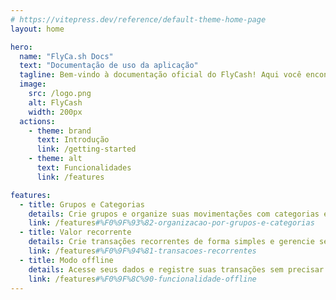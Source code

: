 ```yaml
---
# https://vitepress.dev/reference/default-theme-home-page
layout: home

hero:
  name: "FlyCa.sh Docs"
  text: "Documentação de uso da aplicação"
  tagline: Bem-vindo à documentação oficial do FlyCash! Aqui você encontra tudo o que precisa para dominar nosso aplicativo e gerenciar suas finanças com facilidade.
  image:
    src: /logo.png
    alt: FlyCash
    width: 200px
  actions:
    - theme: brand
      text: Introdução
      link: /getting-started
    - theme: alt
      text: Funcionalidades
      link: /features

features:
  - title: Grupos e Categorias
    details: Crie grupos e organize suas movimentações com categorias e subcategorias.
    link: /features#%F0%9F%93%82-organizacao-por-grupos-e-categorias
  - title: Valor recorrente
    details: Crie transações recorrentes de forma simples e gerencie seus saldos com facilidade.
    link: /features#%F0%9F%94%81-transacoes-recorrentes
  - title: Modo offline
    details: Acesse seus dados e registre suas transações sem precisar se conectar à internet.
    link: /features#%F0%9F%8C%90-funcionalidade-offline
---
```


